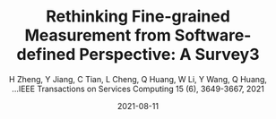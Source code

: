---
title: "Rethinking Fine-grained Measurement from Software-defined Perspective: A Survey3"
collection: publications
permalink: "/publication/2021-08-11"
excerpt: "Network measurement provides operators an efficient tool for many network management tasks such as performance diagnosis, traffic engineering and intrusion prevention. However, with the rapid and continuous growth of traffic speed, it needs more computing and memory resources to monitor traffic in per-flow or per-packet granularity. Sample-based measurement systems (e.g., NetFlow, sFlow) have been developed to perform coarse-grained measurement, but they may miss part of records, especially for mice flows, which are important for some network management tasks (e.g., anomaly detection, performance diagnosis). To address these issues, data streaming algorithms such as hash tables and sketches have been introduced to balance the trade-off among accuracy, speed, and memory usage. In this article, we present a systematic survey of various data structures, algorithms and systems which have …"
date: "2021-08-11"
venue: "IEEE Transactions on Services Computing 15 (6), 3649-3667, 2021"
paperurl: "https://cs.nju.edu.cn/_upload/tpl/01/65/357/template357/lunwen/2022/tsc22_haozheng.pdf"
author: "H Zheng, Y Jiang, C Tian, L Cheng, Q Huang, W Li, Y Wang, Q Huang, ...IEEE Transactions on Services Computing 15 (6), 3649-3667, 2021"
poster:
remark:
---